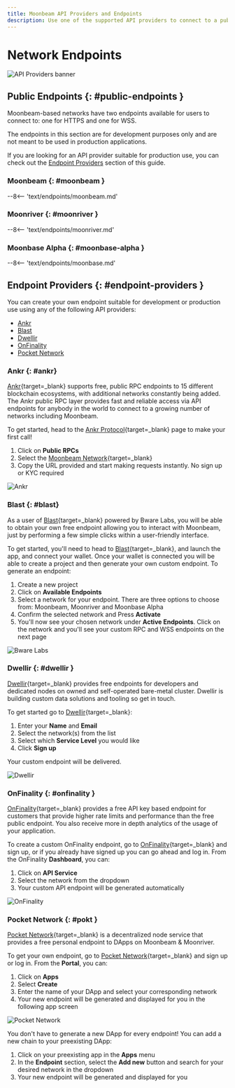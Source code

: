 ```yaml
---
title: Moonbeam API Providers and Endpoints
description: Use one of the supported API providers to connect to a public endpoint or create custom JSON RPC and WSS endpoints for Moonbeam-based networks.
---
```


# Network Endpoints

![API Providers banner](/images/builders/get-started/endpoints/endpoints-banner.png)

## Public Endpoints {: #public-endpoints }

Moonbeam-based networks have two endpoints available for users to connect to: one for HTTPS and one for WSS. 

The endpoints in this section are for development purposes only and are not meant to be used in production applications.

If you are looking for an API provider suitable for production use, you can check out the [Endpoint Providers](#endpoint-providers) section of this guide. 

### Moonbeam {: #moonbeam }

--8<-- 'text/endpoints/moonbeam.md'

### Moonriver {: #moonriver }

--8<-- 'text/endpoints/moonriver.md'

### Moonbase Alpha {: #moonbase-alpha }

--8<-- 'text/endpoints/moonbase.md'

## Endpoint Providers {: #endpoint-providers }

You can create your own endpoint suitable for development or production use using any of the following API providers:

- [Ankr](#ankr)
- [Blast](#blast)
- [Dwellir](#dwellir)
- [OnFinality](#onfinality)
- [Pocket Network](#pokt)

### Ankr {: #ankr}

[Ankr](https://www.ankr.com/){target=_blank} supports free, public RPC endpoints to 15 different blockchain ecosystems, with additional networks constantly being added. The Ankr public RPC layer provides fast and reliable access via API endpoints for anybody in the world to connect to a growing number of networks including Moonbeam. 

To get started, head to the [Ankr Protocol](https://www.ankr.com/protocol/){target=_blank} page to make your first call!

1. Click on **Public RPCs**
2. Select the [Moonbeam Network](https://www.ankr.com/protocol/public/moonbeam/){target=_blank}
3. Copy the URL provided and start making requests instantly. No sign up or KYC required

![Ankr](/images/builders/get-started/endpoints/endpoints-5.png)



### Blast {: #blast}

As a user of [Blast](https://blastapi.io/){target=_blank} powered by Bware Labs, you will be able to obtain your own free endpoint allowing you to interact with Moonbeam, just by performing a few simple clicks within a user-friendly interface.

To get started, you'll need to head to [Blast](https://blastapi.io/){target=_blank}, and launch the app, and connect your wallet. Once your wallet is connected you will be able to create a project and then generate your own custom endpoint. To generate an endpoint:

1. Create a new project
2. Click on **Available Endpoints**
3. Select a network for your endpoint. There are three options to choose from: Moonbeam, Moonriver and Moonbase Alpha
4. Confirm the selected network and Press **Activate**
5. You'll now see your chosen network under **Active Endpoints**. Click on the network and you'll see your custom RPC and WSS endpoints on the next page 

![Bware Labs](/images/builders/get-started/endpoints/endpoints-1.png)

### Dwellir {: #dwellir }

[Dwellir](https://dwellir.com/development-nodes/){target=_blank} provides free endpoints for developers and dedicated nodes on owned and self-operated bare-metal cluster. Dwellir is building custom data solutions and tooling so get in touch.

To get started go to [Dwellir](https://dwellir.com/development-nodes/){target=_blank}:

1. Enter your **Name** and **Email**
2. Select the network(s) from the list
3. Select which **Service Level** you would like
4. Click **Sign up**

Your custom endpoint will be delivered.

![Dwellir](/images/builders/get-started/endpoints/endpoints-3.png)

### OnFinality {: #onfinality }

[OnFinality](https://onfinality.io/){target=_blank} provides a free API key based endpoint for customers that provide higher rate limits and performance than the free public endpoint. You also receive more in depth analytics of the usage of your application.

To create a custom OnFinality endpoint, go to [OnFinality](https://onfinality.io/){target=_blank} and sign up, or if you already have signed up you can go ahead and log in. From the OnFinality **Dashboard**, you can:

1. Click on **API Service**
2. Select the network from the dropdown
3. Your custom API endpoint will be generated automatically

![OnFinality](/images/builders/get-started/endpoints/endpoints-2.png)

### Pocket Network {: #pokt }

[Pocket Network](https://pokt.network/){target=_blank} is a decentralized node service that provides a free personal endpoint to DApps on Moonbeam & Moonriver.  

To get your own endpoint, go to [Pocket Network](https://mainnet.portal.pokt.network/#/){target=_blank} and sign up or log in. From the **Portal**, you can:  

1. Click on **Apps**
2. Select **Create**
3. Enter the name of your DApp and select your corresponding network
4. Your new endpoint will be generated and displayed for you in the following app screen

![Pocket Network](/images/builders/get-started/endpoints/endpoints-4.png)

You don't have to generate a new DApp for every endpoint! You can add a new chain to your preexisting DApp:  

1. Click on your preexisting app in the **Apps** menu
2. In the **Endpoint** section, select the **Add new** button and search for your desired network in the dropdown
3. Your new endpoint will be generated and displayed for you

